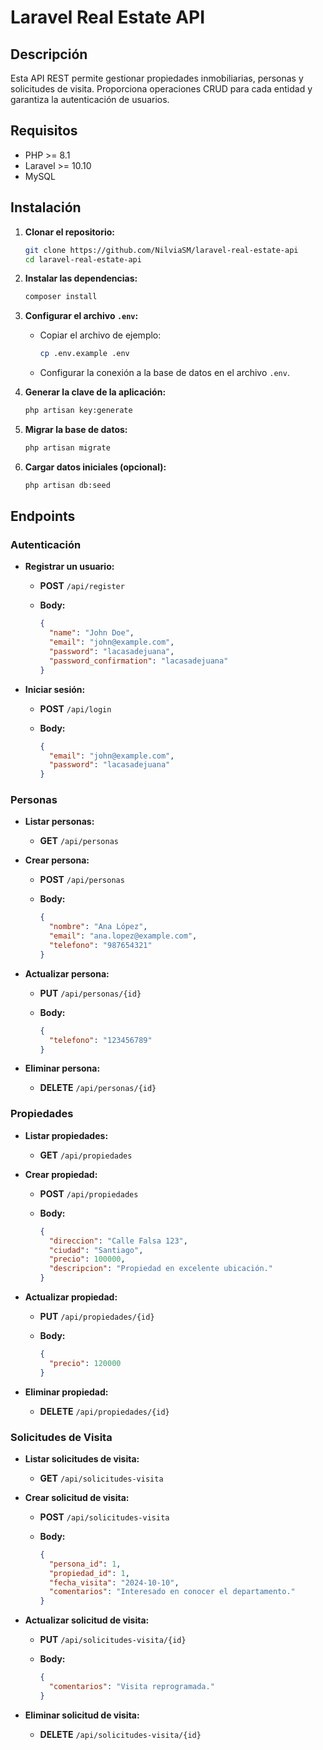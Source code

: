 
# Laravel Real Estate API

## Descripción

Esta API REST permite gestionar propiedades inmobiliarias, personas y solicitudes de visita. Proporciona operaciones CRUD para cada entidad y garantiza la autenticación de usuarios.

## Requisitos

- PHP >= 8.1
- Laravel >= 10.10
- MySQL

## Instalación

1. **Clonar el repositorio:**

   ```bash
   git clone https://github.com/NilviaSM/laravel-real-estate-api
   cd laravel-real-estate-api
   ```

2. **Instalar las dependencias:**

   ```bash
   composer install
   ```

3. **Configurar el archivo `.env`:**

   - Copiar el archivo de ejemplo:

     ```bash
     cp .env.example .env
     ```

   - Configurar la conexión a la base de datos en el archivo `.env`.

4. **Generar la clave de la aplicación:**

   ```bash
   php artisan key:generate
   ```

5. **Migrar la base de datos:**

   ```bash
   php artisan migrate
   ```

6. **Cargar datos iniciales (opcional):**

   ```bash
   php artisan db:seed
   ```

## Endpoints

### Autenticación

- **Registrar un usuario:**
  
  - **POST** `/api/register`
  
  - **Body:**
    ```json
    {
      "name": "John Doe",
      "email": "john@example.com",
      "password": "lacasadejuana",
      "password_confirmation": "lacasadejuana"
    }
    ```

- **Iniciar sesión:**
  
  - **POST** `/api/login`
  
  - **Body:**
    ```json
    {
      "email": "john@example.com",
      "password": "lacasadejuana"
    }
    ```

### Personas

- **Listar personas:**

  - **GET** `/api/personas`
  
- **Crear persona:**

  - **POST** `/api/personas`
  
  - **Body:**
    ```json
    {
      "nombre": "Ana López",
      "email": "ana.lopez@example.com",
      "telefono": "987654321"
    }
    ```

- **Actualizar persona:**

  - **PUT** `/api/personas/{id}`
  
  - **Body:**
    ```json
    {
      "telefono": "123456789"
    }
    ```

- **Eliminar persona:**

  - **DELETE** `/api/personas/{id}`

### Propiedades

- **Listar propiedades:**

  - **GET** `/api/propiedades`

- **Crear propiedad:**

  - **POST** `/api/propiedades`
  
  - **Body:**
    ```json
    {
      "direccion": "Calle Falsa 123",
      "ciudad": "Santiago",
      "precio": 100000,
      "descripcion": "Propiedad en excelente ubicación."
    }
    ```

- **Actualizar propiedad:**

  - **PUT** `/api/propiedades/{id}`
  
  - **Body:**
    ```json
    {
      "precio": 120000
    }
    ```

- **Eliminar propiedad:**

  - **DELETE** `/api/propiedades/{id}`

### Solicitudes de Visita

- **Listar solicitudes de visita:**

  - **GET** `/api/solicitudes-visita`

- **Crear solicitud de visita:**

  - **POST** `/api/solicitudes-visita`
  
  - **Body:**
    ```json
    {
      "persona_id": 1,
      "propiedad_id": 1,
      "fecha_visita": "2024-10-10",
      "comentarios": "Interesado en conocer el departamento."
    }
    ```

- **Actualizar solicitud de visita:**

  - **PUT** `/api/solicitudes-visita/{id}`
  
  - **Body:**
    ```json
    {
      "comentarios": "Visita reprogramada."
    }
    ```

- **Eliminar solicitud de visita:**

  - **DELETE** `/api/solicitudes-visita/{id}`
